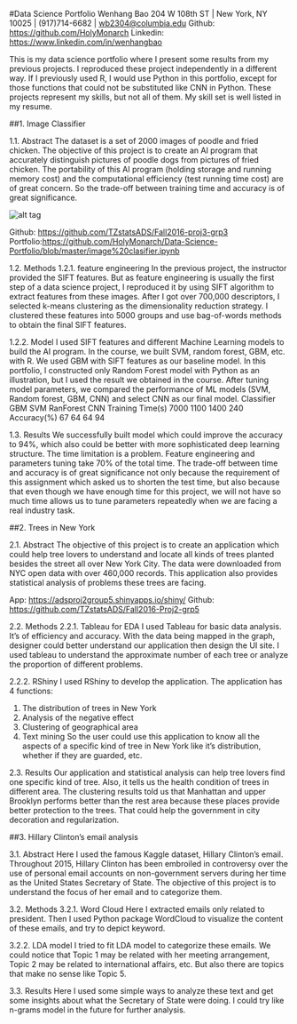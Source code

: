 #Data Science Portfolio
Wenhang Bao
204 W 108th ST | New York, NY 10025 | (917)714-6682 | wb2304@columbia.edu
Github: https://github.com/HolyMonarch  Linkedin: https://www.linkedin.com/in/wenhangbao

This is my data science portfolio where I present some results from my previous projects. I reproduced these project independently in a different way. If I previously used R, I would use Python in this portfolio, except for those functions that could not be substituted like CNN in Python. 
These projects represent my skills, but not all of them. My skill set is well listed in my resume. 

##1.	Image Classifier

1.1.	Abstract
The dataset is a set of 2000 images of poodle and fried chicken. The objective of this project is to create an AI program that accurately distinguish pictures of poodle dogs from pictures of fried chicken. The portability of this AI program (holding storage and running memory cost) and the computational efficiency (test running time cost) are of great concern. So the trade-off between training time and accuracy is of great significance. 

![alt tag](https://cloud.githubusercontent.com/assets/18726647/22724722/2761588a-ed96-11e6-8714-445757c3f514.jpg)

Github: https://github.com/TZstatsADS/Fall2016-proj3-grp3
Portfolio:https://github.com/HolyMonarch/Data-Science-Portfolio/blob/master/image%20clasifier.ipynb

1.2.	Methods
1.2.1.	feature engineering
In the previous project, the instructor provided the SIFT features. But as feature engineering is usually the first step of a data science project, I reproduced it by using SIFT algorithm to extract features from these images. After I got over 700,000 descriptors, I selected k-means clustering as the dimensionality reduction strategy. I clustered these features into 5000 groups and use bag-of-words methods to obtain the final SIFT features. 


1.2.2.	Model
I used SIFT features and different Machine Learning models to build the AI program. In the course, we built SVM, random forest, GBM, etc. with R. We used GBM with SIFT features as our baseline model. 
In this portfolio, I constructed only Random Forest model with Python as an illustration, but I used the result we obtained in the course.
After tuning model parameters, we compared the performance of ML models (SVM, Random forest, GBM, CNN) and select CNN as our final model. 
Classifier
GBM
SVM
RanForest
CNN
Training Time(s)
7000
1100
1400
240
Accuracy(%)
67
64
64
94


1.3.	Results
We successfully built model which could improve the accuracy to 94%, which also could be better with more sophisticated deep learning structure. The time limitation is a problem. Feature engineering and parameters tuning take 70% of the total time. The trade-off between time and accuracy is of great significance not only because the requirement of this assignment which asked us to shorten the test time, but also because that even though we have enough time for this project, we will not have so much time allows us to tune parameters repeatedly when we are facing a real industry task. 


##2.	Trees in New York

2.1.	Abstract
The objective of this project is to create an application which could help tree lovers to understand and locate all kinds of trees planted besides the street all over New York City. The data were downloaded from NYC open data with over 460,000 records. This application also provides statistical analysis of problems these trees are facing. 

App: https://adsproj2group5.shinyapps.io/shiny/
Github: https://github.com/TZstatsADS/Fall2016-Proj2-grp5


2.2.	Methods
2.2.1.	Tableau for EDA
I used Tableau for basic data analysis. It’s of efficiency and accuracy. With the data being mapped in the graph, designer could better understand our application then design the UI site. I used tableau to understand the approximate number of each tree or analyze the proportion of different problems. 


2.2.2.	RShiny 
I used RShiny to develop the application. The application has 4 functions:
1.	The distribution of trees in New York
2.	Analysis of the negative effect
3.	Clustering of geographical area
4.	Text mining 
So the user could use this application to know all the aspects of a specific kind of tree in New York like it’s distribution, whether if they are guarded, etc. 


2.3.	Results
Our application and statistical analysis can help tree lovers find one specific kind of tree. Also, it tells us the health condition of trees in different area. The clustering results told us that Manhattan and upper Brooklyn performs better than the rest area because these places provide better protection to the trees. That could help the government in city decoration and regularization. 

##3.	Hillary Clinton’s email analysis

3.1.	Abstract
Here I used the famous Kaggle dataset, Hillary Clinton’s email. Throughout 2015, Hillary Clinton has been embroiled in controversy over the use of personal email accounts on non-government servers during her time as the United States Secretary of State. The objective of this project is to understand the focus of her email and to categorize them. 



3.2.	Methods
3.2.1.	Word Cloud
Here I extracted emails only related to president. Then I used Python package WordCloud to visualize the content of these emails, and try to depict keyword. 

3.2.2.	LDA model
I tried to fit LDA model to categorize these emails. We could notice that Topic 1 may be related with her meeting arrangement, Topic 2 may be related to international affairs, etc. 
But also there are topics that make no sense like Topic 5. 



3.3.	Results
Here I used some simple ways to analyze these text and get some insights about what the Secretary of State were doing. I could try like n-grams model in the future for further analysis. 
